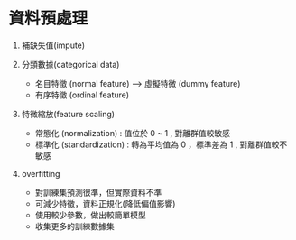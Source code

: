 # 資料預處理
1. 補缺失值(impute)


2. 分類數據(categorical data)
    * 名目特徵 (normal feature) --> 虛擬特微 (dummy feature)
    * 有序特徵 (ordinal feature)

3. 特微縮放(feature scaling)
    * 常態化 (normalization) : 值位於 0 ~ 1 , 對離群值較敏感
    * 標準化 (standardization) : 轉為平均值為 0 ，標準差為 1 , 對離群值較不敏感

4. overfitting
    * 對訓練集預測很準，但實際資料不準
    * 可減少特徵，資料正規化(降低偏值影響)
    * 使用較少參數，做出較簡單模型
    * 收集更多的訓練數據集
